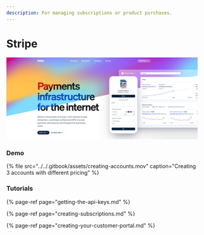 ```yaml
---
description: For managing subscriptions or product purchases.
---
```


# Stripe



![](../../.gitbook/assets/screen-shot-2020-08-21-at-13.12.58.png)

### Demo

{% file src="../../.gitbook/assets/creating-accounts.mov" caption="Creating 3 accounts with different pricing" %}

### Tutorials

{% page-ref page="getting-the-api-keys.md" %}

{% page-ref page="creating-subscriptions.md" %}

{% page-ref page="creating-your-customer-portal.md" %}



